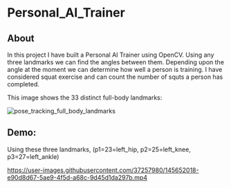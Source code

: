 # Personal_AI_Trainer

## About

In this project I have built a Personal AI Trainer using OpenCV. Using any three landmarks we can find the angles between them. Depending upon the angle at the moment we can determine how well a person is training. I have considered squat exercise and can count the number of squts a person has completed. 

This image shows the 33 distinct full-body landmarks:

![pose_tracking_full_body_landmarks](https://user-images.githubusercontent.com/37257980/145725762-2c659af2-ec3d-492b-b1b9-0c8e9157d869.png)


## Demo:
Using these three landmarks, (p1=23=left_hip, p2=25=left_knee, p3=27=left_ankle)


https://user-images.githubusercontent.com/37257980/145652018-e90d8d67-5ae9-4f5d-a68c-9d45d1da297b.mp4

